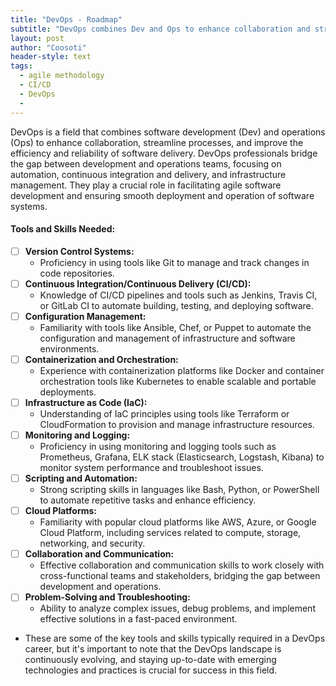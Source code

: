 ```yaml
---
title: "DevOps - Roadmap"
subtitle: "DevOps combines Dev and Ops to enhance collaboration and streamline software delivery."
layout: post
author: "Coosoti"
header-style: text
tags:
  - agile methodology
  - CI/CD
  - DevOps
  - 
---
```


DevOps is a field that combines software development (Dev) and operations (Ops) to enhance collaboration, streamline processes, and improve the efficiency and reliability of software delivery. DevOps professionals bridge the gap between development and operations teams, focusing on automation, continuous integration and delivery, and infrastructure management. They play a crucial role in facilitating agile software development and ensuring smooth deployment and operation of software systems.

#### Tools and Skills Needed:
- [ ] **Version Control Systems:** 
  - Proficiency in using tools like Git to manage and track changes in code repositories.
- [ ] **Continuous Integration/Continuous Delivery (CI/CD):** 
  - Knowledge of CI/CD pipelines and tools such as Jenkins, Travis CI, or GitLab CI to automate building, testing, and deploying software.
- [ ] **Configuration Management:** 
  - Familiarity with tools like Ansible, Chef, or Puppet to automate the configuration and management of infrastructure and software environments.
- [ ] **Containerization and Orchestration:** 
  - Experience with containerization platforms like Docker and container orchestration tools like Kubernetes to enable scalable and portable deployments.
- [ ] **Infrastructure as Code (IaC):** 
  - Understanding of IaC principles using tools like Terraform or CloudFormation to provision and manage infrastructure resources.
- [ ] **Monitoring and Logging:** 
  - Proficiency in using monitoring and logging tools such as Prometheus, Grafana, ELK stack (Elasticsearch, Logstash, Kibana) to monitor system performance and troubleshoot issues.
- [ ] **Scripting and Automation:** 
  - Strong scripting skills in languages like Bash, Python, or PowerShell to automate repetitive tasks and enhance efficiency.
- [ ] **Cloud Platforms:** 
  - Familiarity with popular cloud platforms like AWS, Azure, or Google Cloud Platform, including services related to compute, storage, networking, and security.
- [ ] **Collaboration and Communication:** 
  - Effective collaboration and communication skills to work closely with cross-functional teams and stakeholders, bridging the gap between development and operations.
- [ ] **Problem-Solving and Troubleshooting:** 
  - Ability to analyze complex issues, debug problems, and implement effective solutions in a fast-paced environment.

- These are some of the key tools and skills typically required in a DevOps career, but it's important to note that the DevOps landscape is continuously evolving, and staying up-to-date with emerging technologies and practices is crucial for success in this field.
